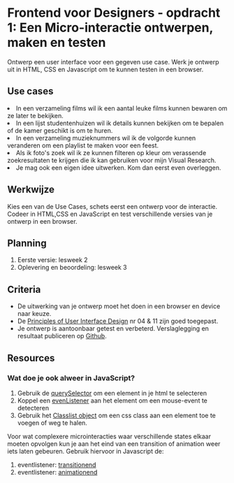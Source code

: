 # Frontend voor Designers - opdracht 1: Een Micro-interactie ontwerpen, maken en testen

Ontwerp een user interface voor een gegeven use case. Werk je ontwerp uit in HTML, CSS en Javascript om te kunnen testen in een browser.

## Use cases
<li>In een verzameling films wil ik een aantal leuke films kunnen bewaren om ze later te bekijken.</li>
<li>In een lijst studentenhuizen wil ik details kunnen bekijken om te bepalen of de kamer geschikt is om te huren.</li>
<li>In een verzameling muzieknummers wil ik de volgorde kunnen veranderen om een playlist te maken voor een feest.</li>
<li>Als ik foto's zoek wil ik ze kunnen filteren op kleur om verassende zoekresultaten te krijgen die ik kan gebruiken voor mijn Visual Research.</li>
<li>Je mag ook een eigen idee uitwerken. Kom dan eerst even overleggen.</li>

## Werkwijze
Kies een van de Use Cases, schets eerst een ontwerp voor de interactie. Codeer in HTML,CSS en JavaScript en test verschillende versies van je ontwerp in een browser.

## Planning
1. Eerste versie: lesweek 2
2. Oplevering en beoordeling: lesweek 3


## Criteria

- De uitwerking van je ontwerp moet het doen in een browser en device naar keuze.
- De [Principles of User Interface Design](http://bokardo.com/principles-of-user-interface-design/) nr 04 & 11 zijn goed toegepast.
- Je ontwerp is aantoonbaar getest en verbeterd. Verslaglegging en resultaat publiceren op [Github](https://github.com).

## Resources

### Wat doe je ook alweer in JavaScript?

1. Gebruik de [querySelector](https://developer.mozilla.org/en-US/docs/Web/API/Document/querySelector) om een element in je html te selecteren
2. Koppel een [evenListener](https://developer.mozilla.org/en-US/docs/Web/API/Element/click_event) aan het element om een mouse-event te detecteren
3. Gebruik het [Classlist object](https://developer.mozilla.org/en-US/docs/Web/API/Element/classList) om een css class aan een element toe te voegen of weg te halen.

Voor wat complexere microinteracties waar verschillende states elkaar moeten opvolgen kun je aan het eind van een transition of animation weer iets laten gebeuren. Gebruik hiervoor in Javascript de:

1. eventlistener: [transitionend](https://developer.mozilla.org/en-US/docs/Web/API/HTMLElement/transitionend_event)
2. eventlistener: [animationend](https://developer.mozilla.org/en-US/docs/Web/API/HTMLElement/animationend_event)
